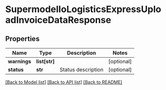# SupermodelIoLogisticsExpressUploadInvoiceDataResponse

## Properties
Name | Type | Description | Notes
------------ | ------------- | ------------- | -------------
**warnings** | **list[str]** |  | [optional] 
**status** | **str** | Status description | [optional] 

[[Back to Model list]](../README.md#documentation-for-models) [[Back to API list]](../README.md#documentation-for-api-endpoints) [[Back to README]](../README.md)

